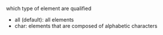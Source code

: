 which type of element are qualified

- all (default): all elements
- char: elements that are composed of alphabetic characters